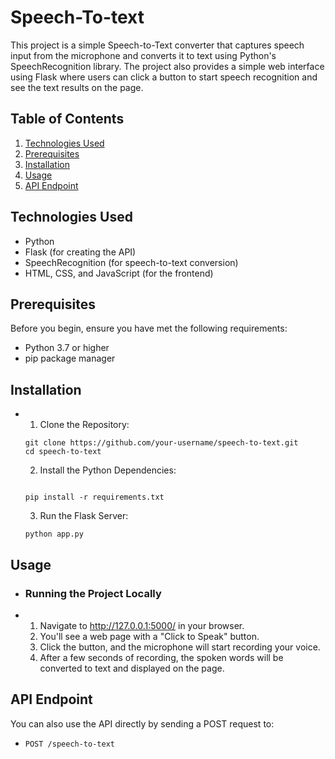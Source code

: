 # Speech-To-text
This project is a simple Speech-to-Text converter that captures speech input from the microphone and converts it to text using Python's SpeechRecognition library. The project also provides a simple web interface using Flask where users can click a button to start speech recognition and see the text results on the page.

## Table of Contents
  1. [ Technologies Used ](#Technologies-Used)
  2. [ Prerequisites ](#Prerequisites)
  3. [ Installation ](#Installation)
  4. [ Usage ](#Usage)
  5. [ API Endpoint ](#API-Endpoint)
  
## Technologies Used
- Python
- Flask (for creating the API)
- SpeechRecognition (for speech-to-text conversion)
- HTML, CSS, and JavaScript (for the frontend)

## Prerequisites
Before you begin, ensure you have met the following requirements:
- Python 3.7 or higher
- pip package manager

## Installation
- 1. Clone the Repository:
  ```
  git clone https://github.com/your-username/speech-to-text.git
  cd speech-to-text

  ```
  2. Install the Python Dependencies:
  ```

  pip install -r requirements.txt

  ```
  3. Run the Flask Server:
  ```
  python app.py

  ```

## Usage
- ### Running the Project Locally
-  1. Navigate to http://127.0.0.1:5000/ in your browser.
   2. You'll see a web page with a "Click to Speak" button.
   3. Click the button, and the microphone will start recording your voice.
   4. After a few seconds of recording, the spoken words will be converted to text and displayed on the page.

## API Endpoint
You can also use the API directly by sending a POST request to:
- ```
  POST /speech-to-text
  
  ```
  



  
